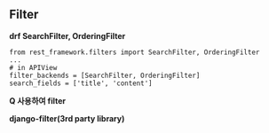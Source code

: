 ## Filter

**drf SearchFilter, OrderingFilter**
```
from rest_framework.filters import SearchFilter, OrderingFilter
...
# in APIView
filter_backends = [SearchFilter, OrderingFilter]
search_fields = ['title', 'content']
```

**Q 사용하여 filter**


**django-filter(3rd party library)**

